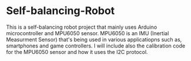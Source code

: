 # Self-balancing-Robot
This is a self-balancing robot project that mainly uses Arduino microcontroller and MPU6050 sensor. MPU6050 is an IMU (Inertial Measurment Sensor) that's being used in various applicatiopns such as, smartphones and game controllers. I will include also the calibration code for the MPU6050 sensor and how it uses the I2C protocol.
